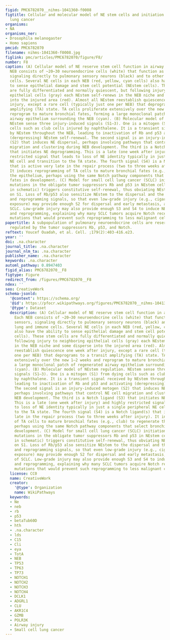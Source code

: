 ```yaml
---
figid: PMC6782070__nihms-1041360-f0008
figtitle: Cellular and molecular model of NE stem cells and initiation of small cell
  lung cancer
organisms:
- NA
organisms_ner:
- Drosophila melanogaster
- Homo sapiens
pmcid: PMC6782070
filename: nihms-1041360-f0008.jpg
figlink: pmc/articles/PMC6782070/figure/F8/
number: F8
caption: (A) Cellular model of NE reserve stem cell function in airway repair. Each
  NEB consists of ~20–30 neuroendocrine cells (white) that function as airway sensors,
  signaling directly to pulmonary sensory neurons (black) and to other lung and immune
  cells. Several NE cells in each NEB (red, yellow, cyan cells) also have the ability
  to sense epithelial damage and stem cell potential (NEstem cells). These stem cells
  are fully differentiated and normally quiescent, but following injury to neighboring
  epithelial cells (gray) each NEstem self-renews in the NEB niche and some disperse
  into the injured area (red). Almost all NEstem reestablish quiescence one week after
  injury, except a rare cell (typically just one per NEB) that deprograms to a transit
  amplifying (TA) state. TA cells proliferate extensively over the new 1–2 weeks and
  reprogram to mature bronchial fates, forming a large monoclonal patch of regenerated
  airway epithelium surrounding the NEB (cyan). (B) Molecular model of NEstem regulation.
  NEstem sense three injury-induced signals (S1–3). One is a mitogen (S1) from dying
  cells such as club cells injured by naphthalene. It is a transient signal received
  by NEstem throughout the NEB, leading to inactivation of Rb and p53 and activating
  (derepressing) NEstem self-renewal. The second signal is an injury-induced motogen
  (S2) that induces NE dispersal, perhaps involving pathways that control NE cell
  migration and clustering during NEB development. The third is a Notch ligand (S3)
  that initiates NE deprogramming. This is a late (one week after injury) and highly
  restricted signal that leads to loss of NE identity typically in just a single peripheral
  NE cell and transition to the TA state. The fourth signal (S4) is a Notch ligand(s)
  that is active very late in the repair process (two to three weeks after injury).
  It induces reprogramming of TA cells to mature bronchial fates (e.g., club) to regenerate
  the epithelium, perhaps using the same Notch pathway components that select bronchial
  fates in development. (C) Model for small cell lung cancer (SCLC) initiation. Loss-of-function
  mutations in the obligate tumor suppressors Rb and p53 in NEstem cells (red clone
  in schematic) triggers constitutive self-renewal, thus obviating NEstem dependence
  on S1. Loss of Rb/p53 also sensitize NEstem to the dispersal and the deprogramming
  and reprogramming signals, so that even low-grade injury (e.g., cigarette smoke
  exposure) may provide enough S2 for dispersal and early metastasis, a hallmark of
  SCLC. Low-grade injury may also provide enough S3 and S4 to induce NE deprogramming
  and reprogramming, explaining why many SCLC tumors acquire Notch receptor loss-of-function
  mutations that would prevent such reprogramming to less malignant cell fates.
papertitle: A subpopulation of pulmonary neuroendocrine cells are reserve stem cells
  regulated by the tumor suppressors Rb, p53, and Notch.
reftext: Youcef Ouadah, et al. Cell. ;179(2):403-416.e23.
year: ''
doi: .na.character
journal_title: .na.character
journal_nlm_ta: .na.character
publisher_name: .na.character
keywords: .na.character
automl_pathway: 0.8947403
figid_alias: PMC6782070__F8
figtype: Figure
redirect_from: /figures/PMC6782070__F8
ndex: ''
seo: CreativeWork
schema-jsonld:
  '@context': https://schema.org/
  '@id': https://pfocr.wikipathways.org/figures/PMC6782070__nihms-1041360-f0008.html
  '@type': Dataset
  description: (A) Cellular model of NE reserve stem cell function in airway repair.
    Each NEB consists of ~20–30 neuroendocrine cells (white) that function as airway
    sensors, signaling directly to pulmonary sensory neurons (black) and to other
    lung and immune cells. Several NE cells in each NEB (red, yellow, cyan cells)
    also have the ability to sense epithelial damage and stem cell potential (NEstem
    cells). These stem cells are fully differentiated and normally quiescent, but
    following injury to neighboring epithelial cells (gray) each NEstem self-renews
    in the NEB niche and some disperse into the injured area (red). Almost all NEstem
    reestablish quiescence one week after injury, except a rare cell (typically just
    one per NEB) that deprograms to a transit amplifying (TA) state. TA cells proliferate
    extensively over the new 1–2 weeks and reprogram to mature bronchial fates, forming
    a large monoclonal patch of regenerated airway epithelium surrounding the NEB
    (cyan). (B) Molecular model of NEstem regulation. NEstem sense three injury-induced
    signals (S1–3). One is a mitogen (S1) from dying cells such as club cells injured
    by naphthalene. It is a transient signal received by NEstem throughout the NEB,
    leading to inactivation of Rb and p53 and activating (derepressing) NEstem self-renewal.
    The second signal is an injury-induced motogen (S2) that induces NE dispersal,
    perhaps involving pathways that control NE cell migration and clustering during
    NEB development. The third is a Notch ligand (S3) that initiates NE deprogramming.
    This is a late (one week after injury) and highly restricted signal that leads
    to loss of NE identity typically in just a single peripheral NE cell and transition
    to the TA state. The fourth signal (S4) is a Notch ligand(s) that is active very
    late in the repair process (two to three weeks after injury). It induces reprogramming
    of TA cells to mature bronchial fates (e.g., club) to regenerate the epithelium,
    perhaps using the same Notch pathway components that select bronchial fates in
    development. (C) Model for small cell lung cancer (SCLC) initiation. Loss-of-function
    mutations in the obligate tumor suppressors Rb and p53 in NEstem cells (red clone
    in schematic) triggers constitutive self-renewal, thus obviating NEstem dependence
    on S1. Loss of Rb/p53 also sensitize NEstem to the dispersal and the deprogramming
    and reprogramming signals, so that even low-grade injury (e.g., cigarette smoke
    exposure) may provide enough S2 for dispersal and early metastasis, a hallmark
    of SCLC. Low-grade injury may also provide enough S3 and S4 to induce NE deprogramming
    and reprogramming, explaining why many SCLC tumors acquire Notch receptor loss-of-function
    mutations that would prevent such reprogramming to less malignant cell fates.
  license: CC0
  name: CreativeWork
  creator:
    '@type': Organization
    name: WikiPathways
  keywords:
  - Ne
  - neb
  - rb
  - p53
  - betaTub60D
  - hth
  - .na.character
  - lds
  - C15
  - Cli
  - eya
  - TotA
  - NEB
  - TP53
  - TP63
  - TP73
  - NOTCH1
  - NOTCH2
  - NOTCH3
  - NOTCH4
  - DCLK1
  - ADGRL1
  - CLU
  - AKR1C4
  - GZMB
  - POLR3K
  - Airway injury
  - Small cell lung cancer
---
```

